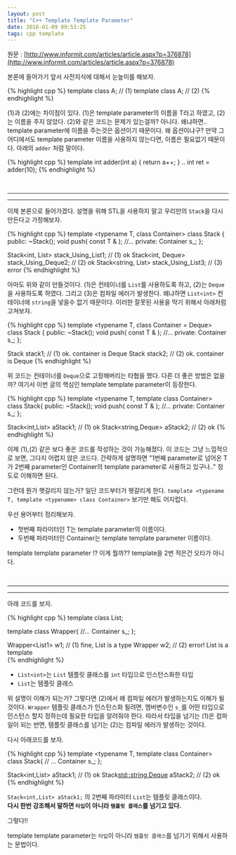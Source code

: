 ```yaml
---
layout: post
title: "C++ Template Template Parameter"
date: 2016-01-09 09:53:25
tags: cpp template
---
```


원문 : [http://www.informit.com/articles/article.aspx?p=376878](http://www.informit.com/articles/article.aspx?p=376878)

본론에 들어가기 앞서 사전지식에 대해서 눈높이를 해보자.

{% highlight cpp %}
template <typename T> class A; // (1)
template <typename> class A; // (2)
{% endhighlight %}

(1)과 (2)에는 차이점이 있다. (1)은 template parameter의 이름을 T라고 하였고, (2)는 이름을 주지 않았다.
(2)와 같은 코드는 문제가 있는걸까? 아니다. 왜냐하면.. template parameter에 이름을 주는것은 옵션이기 때문이다.
왜 옵션이냐구? 만약 그 어디에서도 template parameter 이름을 사용하지 않는다면, 이름은 필요없기 때문이다. 아래의 `adder` 처럼 말이다. 

{% highlight cpp %}
template <typename> 
int adder(int a) { return a++; }
..
int ret = adder<string>(10); 
{% endhighlight %}

<br>

-----------------------------------------------------
-----------------------------------------------------
이제 본론으로 들어가겠다. 설명을 위해 STL을 사용하지 말고 우리만의 `Stack`을 다시 만든다고 가정해보자.

{% highlight cpp %}
template <typename T, class Container>
class Stack {
  public:
    ~Stack();
    void push( const T & );
    //...
  private:
    Container s_;
};

Stack<int, List<int>> stack_Using_List1; // (1) ok
Stack<int, Deque<int>> stack_Using_Deque2;  // (2) ok
Stack<string, List<int>> stack_Using_List3; // (3) error
{% endhighlight %}

아마도 위와 같이 만들것이다. (1)은 컨테이너를 `List`를 사용하도록 하고, (2)는 `Deque`을 사용하도록 하였다.
그리고 (3)은 컴파일 에러가 발생한다. 왜냐하면 `List<int>` 컨테이너에 `string`을 넣을수 없기 때문이다. 
이러한 잘못된 사용을 막기 위해서 아래처럼 고쳐보자.  

{% highlight cpp %}
template <typename T, class Container = Deque<T>>
class Stack {
  public:
    ~Stack();
    void push( const T & );
    //...
  private:
    Container s_;
};

Stack<int> stack1; // (1) ok. container is Deque<int>
Stack<string> stack2; // (2) ok. container is Deque<string>
{% endhighlight %}

위 코드는 컨테이너를 `Deque`으로 고정해버리는 타협을 했다. 
다른 더 좋은 방법은 없을까? 여기서 이번 글의 핵심인 template template parameter이 등장한다.

{% highlight cpp %}
template <typename T, template <typename> class Container>
class Stack{
  public:
    ~Stack();
    void push( const T & );
    //...
  private:
    Container<T> s_;
};

Stack<int,List> aStack1; // (1) ok
Stack<string,Deque> aStack2; // (2) ok
{% endhighlight %}

이제 (1),(2) 같은 보다 좋은 코드를 작성하는 것이 가능해졌다. 이 코드는 그냥 느낌적으로 보면, 그다지 어렵지 않은 코드다.
간략하게 설명하면 "1번째 parameter로 넘어온 T가 2번째 parameter인 Container의 template parameter로 사용하고 있구나.." 정도로 이해하면 된다. 

그런데 뭔가 햇갈리지 않는가? 일단 코드부터가 헷갈리게 한다. `template <typename T, template <typename> class Container>` 보기만 해도 어지럽다.

우선 용어부터 정리해보자.
 
- 첫번째 파라미터인 T는 template parameter의 이름이다.
- 두번째 파라미터인 Container는 template template parameter 이름이다.

template template parameter !? 이게 뭘까?? 
template을 2번 적은건 오타가 아니다. 

<br>

-----------------------------------------------------
-----------------------------------------------------
아래 코드를 보자.

{% highlight cpp %}
template <typename T>
class List;

template <typename Container> 
class Wrapper{
  //...
  Container s_;
};

Wrapper<List1<int>> w1; // (1) fine, List<int> is a type 
Wrapper<List1> w2; // (2) error! List is a template          
{% endhighlight %}

- `List<int>`는 `List` 템플릿 클래스를 `int` 타입으로 인스턴스화한 타입
- `List`는 템플릿 클래스

위 설명이 이해가 되는가? 그렇다면 (2)에서 왜 컴파일 에러가 발생하는지도 이해가 될것이다.
`Wrapper` 템플릿 클래스가 인스턴스화 될려면, 멤버변수인 `s_`를 어떤 타입으로 인스턴스 할지 정하는데 필요한 타입을 알려줘야 한다.
따라서 타입을 넘기는 (1)은 컴파일이 되는 반면, 템플릿 클래스를 넘기는 (2)는 컴파일 에러가 발생하는 것이다.    

다시 아래코드를 보자. 

{% highlight cpp %}
template <typename T, template <typename> class Container>
class Stack{
  // ...
  Container<T> s_;
};

Stack<int,List> aStack1; // (1) ok
Stack<std::string,Deque> aStack2; // (2) ok
{% endhighlight %}

`Stack<int,List> aStack1;` 의 2번째 파라미터 `List`는 템플릿 클래스이다.  
**다시 한번 강조해서 말하면 `타입`이 아니라 `템플릿 클래스`를 넘기고 있다.**

그렇다!! 

template template parameter는 `타입`이 아니라 `템플릿 클래스`를 넘기기 위해서 사용하는 문법이다.  